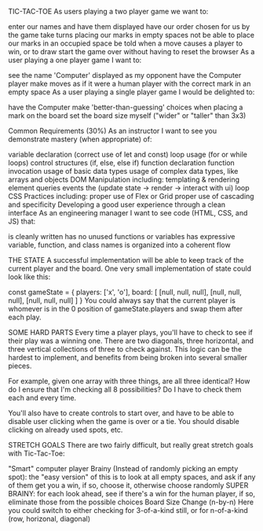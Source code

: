 TIC-TAC-TOE
As users playing a two player game we want to:

enter our names and have them displayed
have our order chosen for us by the game
take turns placing our marks in empty spaces
not be able to place our marks in an occupied space
be told when a move causes a player to win, or to draw
start the game over without having to reset the browser
As a user playing a one player game I want to:

see the name 'Computer' displayed as my opponent
have the Computer player make moves as if it were a human player with the correct mark in an empty space
As a user playing a single player game I would be delighted to:

have the Computer make 'better-than-guessing' choices when placing a mark on the board
set the board size myself ("wider" or "taller" than 3x3)


Common Requirements (30%)
As an instructor I want to see you demonstrate mastery (when appropriate) of:

variable declaration (correct use of let and const)
loop usage (for or while loops)
control structures (if, else, else if)
function declaration
function invocation
usage of basic data types
usage of complex data types, like arrays and objects
DOM Manipulation including:
templating & rendering
element queries
events
the (update state -> render -> interact with ui) loop
CSS Practices including:
proper use of Flex or Grid
proper use of cascading and specificity
Developing a good user experience through a clean interface
As an engineering manager I want to see code (HTML, CSS, and JS) that:

is cleanly written
has no unused functions or variables
has expressive variable, function, and class names
is organized into a coherent flow










THE STATE
A successful implementation will be able to keep track of the current player and the board. One very small implementation of state could look like this:

const gameState = {
  players: ['x', 'o'],
  board: [
    [null, null, null],
    [null, null, null],
    [null, null, null]
  ]
}
You could always say that the current player is whomever is in the 0 position of gameState.players and swap them after each play.

SOME HARD PARTS
Every time a player plays, you'll have to check to see if their play was a winning one. There are two diagonals, three horizontal, and three vertical collections of three to check against. This logic can be the hardest to implement, and benefits from being broken into several smaller pieces.

For example, given one array with three things, are all three identical? How do I ensure that I'm checking all 8 possibilities? Do I have to check them each and every time.

You'll also have to create controls to start over, and have to be able to disable user clicking when the game is over or a tie. You should disable clicking on already used spots, etc.

STRETCH GOALS
There are two fairly difficult, but really great stretch goals with Tic-Tac-Toe:

"Smart" computer player
Brainy (Instead of randomly picking an empty spot): the "easy version" of this is to look at all empty spaces, and ask if any of them get you a win, if so, choose it, otherwise choose randomly
SUPER BRAINY: for each look ahead, see if there's a win for the human player, if so, eliminate those from the possible choices
Board Size Change (n-by-n)
Here you could switch to either checking for 3-of-a-kind still, or for n-of-a-kind (row, horizonal, diagonal)